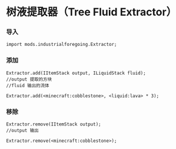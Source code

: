 # 树液提取器（Tree Fluid Extractor）

### 导入

```
import mods.industrialforegoing.Extractor;
```

### 添加

```
Extractor.add(IItemStack output, ILiquidStack fluid);
//output 提取的方块
//fluid 输出的流体

Extractor.add(<minecraft:cobblestone>, <liquid:lava> * 3);
```

### 移除

```
Extractor.remove(IItemStack output);
//output 输出

Extractor.remove(<minecraft:cobblestone>);
```
